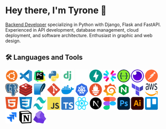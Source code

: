 # Hey there, I'm Tyrone 👋

[Backend Developer](https://www.coursera.org/articles/back-end-developer) specializing in Python with Django, Flask and FastAPI. Experienced in API development, database management, cloud deployment, and software architecture. Enthusiast in graphic and web design.

## 🛠️ Languages and Tools

<p>
  <img src="https://github.com/tyronejosee/tyronejosee/blob/main/assets/svg/ubuntu.svg" alt="ubuntu" width="40" height="40"/>
  <img src="https://github.com/tyronejosee/tyronejosee/blob/main/assets/svg/vscode.svg" alt="vscode" width="40" height="40"/>
  <img src="https://github.com/tyronejosee/tyronejosee/blob/main/assets/svg/pycharm.svg" alt="pycharm" width="40" height="40"/>
  <img src="https://github.com/tyronejosee/tyronejosee/blob/main/assets/svg/python.svg" alt="python" width="40" height="40"/>
  <img src="https://github.com/tyronejosee/tyronejosee/blob/main/assets/svg/django.svg" alt="django" width="40" height="40"/>
  <img src="https://github.com/tyronejosee/tyronejosee/blob/main/assets/svg/flask.svg" alt="flask" width="40" height="40"/>
  <img src="https://github.com/tyronejosee/tyronejosee/blob/main/assets/svg/fastapi.svg" alt="fastapi" width="40" height="40"/>
  <img src="https://github.com/tyronejosee/tyronejosee/blob/main/assets/svg/jwt.svg" alt="jwt" width="40" height="40"/>
  <img src="https://github.com/tyronejosee/tyronejosee/blob/main/assets/svg/swagger.svg" alt="swagger" width="40" height="40"/>
  <img src="https://github.com/tyronejosee/tyronejosee/blob/main/assets/svg/insomnia.svg" alt="insomnia" width="40" height="40"/>
  <img src="https://github.com/tyronejosee/tyronejosee/blob/main/assets/svg/postman.svg" alt="postman" width="40" height="40"/>
  <img src="https://github.com/tyronejosee/tyronejosee/blob/main/assets/svg/postgresql.svg" alt="postgresql" width="40" height="40"/>
  <img src="https://github.com/tyronejosee/tyronejosee/blob/main/assets/svg/redis.svg" alt="redis" width="40" height="40"/>
  <img src="https://github.com/tyronejosee/tyronejosee/blob/main/assets/svg/sqlite.svg" alt="sqlite" width="40" height="40"/>
  <img src="https://github.com/tyronejosee/tyronejosee/blob/main/assets/svg/git.svg" alt="git" width="40" height="40"/>
  <img src="https://github.com/tyronejosee/tyronejosee/blob/main/assets/svg/docker.svg" alt="docker" width="40" height="40"/>
  <img src="https://github.com/tyronejosee/tyronejosee/blob/main/assets/svg/kubernetes.svg" alt="kubernetes" width="40" height="40"/>
  <img src="https://github.com/tyronejosee/tyronejosee/blob/main/assets/svg/prometheus.svg" alt="prometheus" width="40" height="40"/>
  <img src="https://github.com/tyronejosee/tyronejosee/blob/main/assets/svg/grafana.svg" alt="grafana" width="40" height="40"/>  
  <img src="https://github.com/tyronejosee/tyronejosee/blob/main/assets/svg/nginx2.svg" alt="nginx" width="40" height="40"/>
  <img src="https://github.com/tyronejosee/tyronejosee/blob/main/assets/svg/terraform.svg" alt="terraform" width="40" height="40"/>
  <img src="https://github.com/tyronejosee/tyronejosee/blob/main/assets/svg/aws.svg" alt="aws" width="40" height="40"/>
  <img src="https://github.com/tyronejosee/tyronejosee/blob/main/assets/svg/html.svg" alt="html" width="40" height="40"/>
  <img src="https://github.com/tyronejosee/tyronejosee/blob/main/assets/svg/css.svg" alt="css" width="40" height="40"/>
  <img src="https://github.com/tyronejosee/tyronejosee/blob/main/assets/svg/tailwindcss.svg" alt="tailwindcss" width="40" height="40"/>
  <img src="https://github.com/tyronejosee/tyronejosee/blob/main/assets/svg/javascript.svg" alt="javascript" width="40" height="40"/>
  <img src="https://github.com/tyronejosee/tyronejosee/blob/main/assets/svg/typescript.svg" alt="typescript" width="40" height="40"/>
  <img src="https://github.com/tyronejosee/tyronejosee/blob/main/assets/svg/react.svg" alt="react" width="40" height="40"/>
  <img src="https://github.com/tyronejosee/tyronejosee/blob/main/assets/svg/nextjs.svg" alt="nextjs" width="40" height="40"/>
  <img src="https://github.com/tyronejosee/tyronejosee/blob/main/assets/svg/figma.svg" alt="figma" width="40" height="40"/>
  <img src="https://github.com/tyronejosee/tyronejosee/blob/main/assets/svg/photoshop.svg" alt="photoshop" width="40" height="40"/>
  <img src="https://github.com/tyronejosee/tyronejosee/blob/main/assets/svg/illustrator.svg" alt="illustrator" width="40" height="40"/>
  <img src="https://github.com/tyronejosee/tyronejosee/blob/main/assets/svg/trello.svg" alt="trello" width="40" height="40"/>
  <img src="https://github.com/tyronejosee/tyronejosee/blob/main/assets/svg/jira.svg" alt="Jira" width="40" height="40"/>
  <img src="https://github.com/tyronejosee/tyronejosee/blob/main/assets/svg/notion.svg" alt="notion" width="40" height="40"/>
  <img src="https://github.com/tyronejosee/tyronejosee/blob/main/assets/svg/obsidian.svg" alt="obsidian" width="40" height="40"/>
</p>
